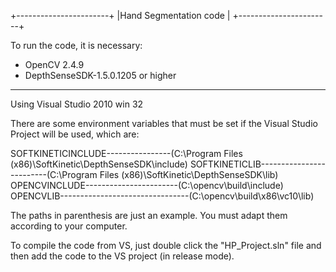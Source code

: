 +-----------------------+
|Hand Segmentation code |
+-----------------------+

To run the code, it is necessary:

- OpenCV 2.4.9
- DepthSenseSDK-1.5.0.1205 or higher

----------------------
Using Visual Studio 2010 win 32

There are some environment variables that must be set if the Visual Studio Project will be used, which are:

SOFTKINETICINCLUDE----------------(C:\Program Files (x86)\SoftKinetic\DepthSenseSDK\include)
SOFTKINETICLIB-------------------------(C:\Program Files (x86)\SoftKinetic\DepthSenseSDK\lib)
OPENCVINCLUDE-----------------------(C:\opencv\build\include)
OPENCVLIB--------------------------------(C:\opencv\build\x86\vc10\lib)

The paths in parenthesis are just an example. You must adapt them according to your computer.

To compile the code from VS, just double click the "HP_Project.sln" file and then add the code to the VS project (in release mode).